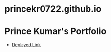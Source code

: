 # princekr0722.github.io
# Prince Kumar's Portfolio
- <a href="https://princekr0722.github.io/">Deployed Link</a>
